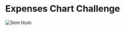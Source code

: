 # Expenses Chart Challenge

![Sem título](https://user-images.githubusercontent.com/75736437/222020591-180f7c49-9b84-4a84-863e-4cf291bb3953.png)
